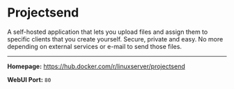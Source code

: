 # Projectsend

A self-hosted application that lets you upload files and assign them to specific clients that you create yourself. Secure, private and easy. No more depending on external services or e-mail to send those files.

---

**Homepage:** https://hub.docker.com/r/linuxserver/projectsend

**WebUI Port:** `80`